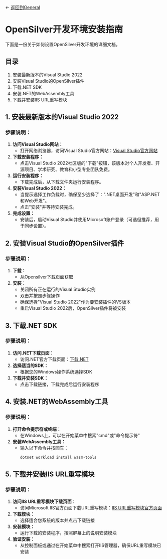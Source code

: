 ← [返回到General](/docs/9/1)
# OpenSilver开发环境安装指南
下面是一份关于如何设置OpenSilver开发环境的详细文档。

## 目录
1. 安装最新版本的Visual Studio 2022
2. 安装Visual Studio的OpenSilver插件
3. 下载.NET SDK
4. 安装.NET的WebAssembly工具
5. 下载并安装IIS URL重写模块

## 1. 安装最新版本的Visual Studio 2022
### 步骤说明：
1. **访问Visual Studio网站：**
   - 打开网络浏览器，访问Visual Studio官方网站：[Visual Studio官方网站](https://visualstudio.microsoft.com/vs/)
2. **下载安装程序：**
   - 点击Visual Studio 2022社区版的"下载"按钮，该版本对个人开发者、开源项目、学术研究、教育和小型专业团队免费。
3. **运行安装程序：**
   - 下载完成后，从下载文件夹运行安装程序。
4. **安装Visual Studio 2022：**
   - 当提示选择工作负载时，确保至少选择了：".NET桌面开发"和"ASP.NET和Web开发"。
   - 点击"安装"并等待安装完成。
5. **完成设置：**
   - 安装后，启动Visual Studio并使用Microsoft账户登录（可选但推荐，用于同步设置）。

## 2. 安装Visual Studio的OpenSilver插件
### 步骤说明：
1. **下载：**
   - 从[Opensilver下载页面](https://forms.opensilver.net/download.aspx)获取
2. **安装：**
   - 关闭所有正在运行的Visual Studio实例
   - 双击并按照步骤操作
   - 确保选择"Visual Studio 2022"作为要安装插件的VS版本
   - 重启Visual Studio 2022后，OpenSilver插件将被安装

## 3. 下载.NET SDK
### 步骤说明：
1. **访问.NET下载页面：**
   - 访问.NET官方下载页面：[下载.NET](https://dotnet.microsoft.com/en-us/download)
2. **选择适当的SDK：**
   - 根据您的Windows操作系统选择SDK
3. **下载并安装SDK：**
   - 点击下载链接，下载完成后运行安装程序

## 4. 安装.NET的WebAssembly工具
### 步骤说明：
1. **打开命令提示符或终端：**
   - 在Windows上，可以在开始菜单中搜索"cmd"或"命令提示符"
2. **安装WebAssembly工具：**
   - 输入以下命令并按回车：
     ```bash
     dotnet workload install wasm-tools
     ```

## 5. 下载并安装IIS URL重写模块
### 步骤说明：
1. **访问IIS URL重写模块下载页面：**
   - 访问Microsoft IIS官方页面下载URL重写模块：[IIS URL重写模块官方页面](https://www.iis.net/downloads/microsoft/url-rewrite)
2. **下载模块：**
   - 选择适合您系统的版本并点击下载链接
3. **安装模块：**
   - 运行下载的安装程序，按照屏幕上的说明安装模块
4. **验证安装：**
   - 从控制面板或通过在开始菜单中搜索打开IIS管理器，确保URL重写模块已安装